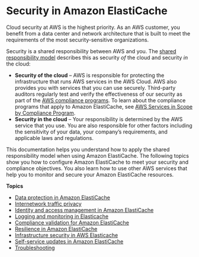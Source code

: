 # Security in Amazon ElastiCache<a name="redis-security"></a>

Cloud security at AWS is the highest priority\. As an AWS customer, you benefit from a data center and network architecture that is built to meet the requirements of the most security\-sensitive organizations\.

Security is a shared responsibility between AWS and you\. The [shared responsibility model](http://aws.amazon.com/compliance/shared-responsibility-model/) describes this as security *of* the cloud and security *in* the cloud:
+ **Security of the cloud** – AWS is responsible for protecting the infrastructure that runs AWS services in the AWS Cloud\. AWS also provides you with services that you can use securely\. Third\-party auditors regularly test and verify the effectiveness of our security as part of the [AWS compliance programs](https://aws.amazon.com/compliance/programs/)\. To learn about the compliance programs that apply to Amazon ElastiCache, see [AWS Services in Scope by Compliance Program](https://aws.amazon.com/compliance/services-in-scope/)\.
+ **Security in the cloud** – Your responsibility is determined by the AWS service that you use\. You are also responsible for other factors including the sensitivity of your data, your company’s requirements, and applicable laws and regulations\. 

This documentation helps you understand how to apply the shared responsibility model when using Amazon ElastiCache\. The following topics show you how to configure Amazon ElastiCache to meet your security and compliance objectives\. You also learn how to use other AWS services that help you to monitor and secure your Amazon ElastiCache resources\. 

**Topics**
+ [Data protection in Amazon ElastiCache](data-protection.md)
+ [Internetwork traffic privacy](Security.md)
+ [Identity and access management in Amazon ElastiCache](IAM.md)
+ [Logging and monitoring in Elasticache](MonitoringECMetrics.md)
+ [Compliance validation for Amazon ElastiCache](redis-compliance.md)
+ [Resilience in Amazon ElastiCache](disaster-recovery-resiliency.md)
+ [Infrastructure security in AWS Elasticache](infrastructure-security.md)
+ [Self\-service updates in Amazon ElastiCache](Self-Service-Updates.md)
+ [Troubleshooting](TroubleshootingConnections.md)